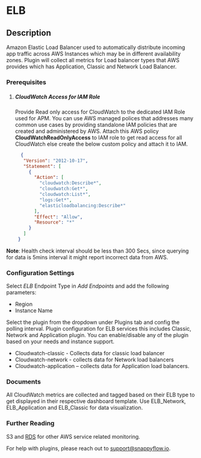 # ELB

## Description

Amazon Elastic Load Balancer used to automatically distribute incoming app traffic across AWS Instances which may be in different availability zones. Plugin will collect all metrics for Load balancer types that AWS provides which has Application, Classic and Network Load Balancer.

### Prerequisites

1. ##### CloudWatch Access for IAM Role

   Provide Read only access for CloudWatch to the dedicated IAM Role used for APM. You can use AWS managed polices that addresses many common use cases by providing standalone IAM policies that are created and administered by AWS. Attach this AWS policy **CloudWatchReadOnlyAccess** to IAM role to get read access for all CloudWatch else create the below custom policy and attach it to IAM.

   


   ```json
	 {
	  "Version": "2012-10-17",
	  "Statement": [
		{
		  "Action": [
			"cloudwatch:Describe*",
			"cloudwatch:Get*",
			"cloudwatch:List*",
			"logs:Get*",
			"elasticloadbalancing:Describe*"
		  ],
		  "Effect": "Allow",
		  "Resource": "*"
		}
	  ]
	}
   ```



**Note**: Health check interval should be less than 300 Secs, since querying for data is 5mins interval it might report incorrect data from AWS.

### Configuration Settings

Select *ELB* Endpoint Type in *Add Endpoints* and add the following parameters:
- Region
- Instance Name

Select the plugin from the dropdown under Plugins tab and config the polling interval.
Plugin configuration for ELB services this includes Classic, Network and Application plugin. You can enable/disable any of the plugin based on your needs and instance support.

- Cloudwatch-classic - Collects data for classic load balancer 
- Cloudwatch-network - collects data for Network load balancers
- Cloudwatch-application – collects data for Application load balancers.


### Documents

All CloudWatch metrics are collected and tagged based on their ELB type to get displayed in their respective dashboard template. Use ELB_Network, ELB_Application and ELB_Classic for data visualization.

### Further Reading

S3 and [RDS](./rds)  for other AWS service related monitoring.

For help with plugins, please reach out to [support@snappyflow.io](mailto:support@snappyflow.io).